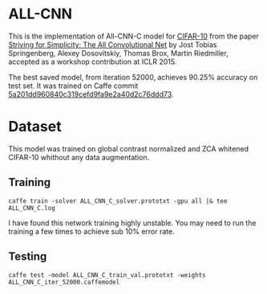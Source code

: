# ALL-CNN

This is the implementation of All-CNN-C model for [CIFAR-10](https://www.cs.toronto.edu/~kriz/cifar.html) from the paper [Striving for Simplicity: The All Convolutional Net](https://arxiv.org/abs/1412.6806) by Jost Tobias Springenberg, Alexey Dosovitskiy, Thomas Brox, Martin Riedmiller, accepted as a workshop contribution at ICLR 2015.

The best saved model, from iteration 52000, achieves 90.25% accuracy on test set.
It was trained on Caffe commit [5a201dd960840c319cefd9fa9e2a40d2c76ddd73](https://github.com/BVLC/caffe/tree/57a5bbde4ede19c545c5932334782e3a755b2265).

# Dataset

This model was trained on global contrast normalized and ZCA whitened CIFAR-10 whithout any data augmentation.

## Training

```
caffe train -solver ALL_CNN_C_solver.prototxt -gpu all |& tee ALL_CNN_C.log
```

I have found this network training highly unstable.
You may need to run the training a few times to achieve sub 10% error rate.

## Testing

```
caffe test -model ALL_CNN_C_train_val.prototxt -weights ALL_CNN_C_iter_52000.caffemodel
```


